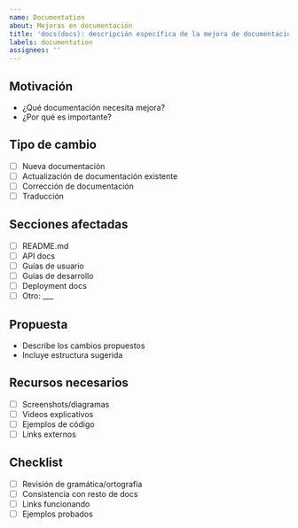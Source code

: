 ```yaml
---
name: Documentation
about: Mejoras en documentación
title: 'docs(docs): descripción específica de la mejora de documentación'
labels: documentation
assignees: ''
---
```


<!-- 
INSTRUCCIONES: 
- Reemplaza "docs" en el título por el scope apropiado: core, ui, api, auth, db, deploy, config, docs, test, avbetos, tryonme, tryonyou, health, workflow
- Para documentación general usa "docs", para documentación específica usa el scope correspondiente
- Reemplaza "descripción específica de la mejora de documentación" con una descripción breve y clara

SCOPES DISPONIBLES:
- docs: documentación general
- core: funcionalidad principal del sistema
- ui: interfaz de usuario  
- api: endpoints y servicios
- auth: autenticación y autorización
- config: archivos de configuración
- avbetos: sistema AVBETOS específico
- tryonme: funcionalidad TryOnMe
- tryonyou: funcionalidad TryOnYou
-->

## Motivación
- ¿Qué documentación necesita mejora?
- ¿Por qué es importante?

## Tipo de cambio
- [ ] Nueva documentación
- [ ] Actualización de documentación existente
- [ ] Corrección de documentación
- [ ] Traducción

## Secciones afectadas
- [ ] README.md
- [ ] API docs
- [ ] Guías de usuario
- [ ] Guías de desarrollo
- [ ] Deployment docs
- [ ] Otro: ___

## Propuesta
- Describe los cambios propuestos
- Incluye estructura sugerida

## Recursos necesarios
- [ ] Screenshots/diagramas
- [ ] Videos explicativos
- [ ] Ejemplos de código
- [ ] Links externos

## Checklist
- [ ] Revisión de gramática/ortografía
- [ ] Consistencia con resto de docs
- [ ] Links funcionando
- [ ] Ejemplos probados